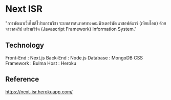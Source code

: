 # Next ISR
"การพัฒนาเว็บไซต์โปรแกรมวิชา ระบบสารสนเทศทางคอมพิวเตอร์พัฒนาซอฟต์แวร์ (เทียบโอน) ด้วย จาวาสคริป เฟรมเวิร์ค (Javascript Framework) Information System."

## Technology
Front-End : Next.js
Back-End : Node.js
Database : MongoDB
CSS Framework : Bulma
Host : Heroku

## Reference
https://next-isr.herokuapp.com/

